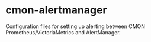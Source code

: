 # cmon-alertmanager
Configuration files for setting up alerting between CMON Prometheus/VictoriaMetrics and AlertManager.
